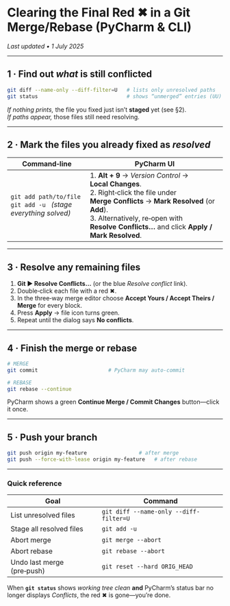 # Clearing the Final **Red ✖** in a Git Merge/Rebase (PyCharm & CLI)

_Last updated • 1 July 2025_

---

## 1&nbsp;· Find out *what* is still conflicted

```bash
git diff --name-only --diff-filter=U   # lists only unresolved paths
git status                             # shows “unmerged” entries (UU)
```

*If nothing prints,* the file you fixed just isn’t **staged** yet (see §2).  
*If paths appear,* those files still need resolving.

---

## 2&nbsp;· Mark the files you already fixed as *resolved*

| **Command‑line** | **PyCharm UI** |
|------------------|---------------|
| `git add path/to/file`<br>`git add -u`   *(stage everything solved)* | 1. **Alt + 9** → _Version Control_ → **Local Changes**.<br>2. Right‑click the file under **Merge Conflicts** → **Mark Resolved** (or **Add**).<br>3. Alternatively, re‑open with **Resolve Conflicts…** and click **Apply / Mark Resolved**. |

---

## 3&nbsp;· Resolve any remaining files

1. **Git ► Resolve Conflicts…** (or the blue *Resolve conflict* link).  
2. Double‑click each file with a red ✖.  
3. In the three‑way merge editor choose **Accept Yours / Accept Theirs / Merge** for every block.  
4. Press **Apply** → file icon turns green.  
5. Repeat until the dialog says **No conflicts**.

---

## 4&nbsp;· Finish the merge or rebase

```bash
# MERGE
git commit                       # PyCharm may auto‑commit

# REBASE
git rebase --continue
```

PyCharm shows a green **Continue Merge / Commit Changes** button—click it once.

---

## 5&nbsp;· Push your branch

```bash
git push origin my-feature                 # after merge
git push --force-with-lease origin my-feature   # after rebase
```

---

### Quick reference

| Goal | Command |
|------|---------|
| List unresolved files | `git diff --name-only --diff-filter=U` |
| Stage all resolved files | `git add -u` |
| Abort merge | `git merge --abort` |
| Abort rebase | `git rebase --abort` |
| Undo last merge (pre‑push) | `git reset --hard ORIG_HEAD` |

When **`git status`** shows _working tree clean_ **and** PyCharm’s status bar no longer displays _Conflicts_, the red ✖ is gone—you’re done.
